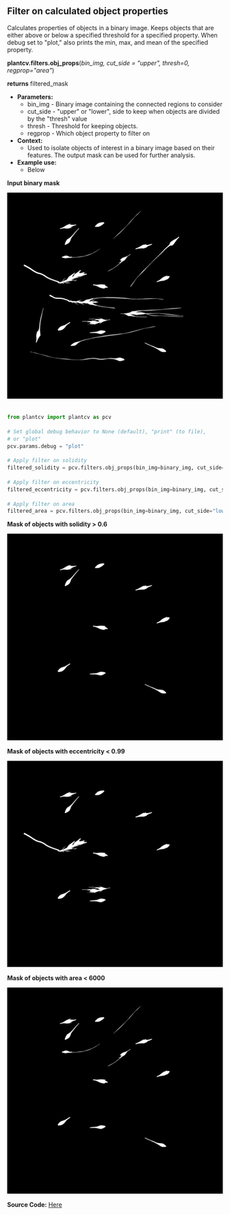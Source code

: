 ## Filter on calculated object properties

Calculates properties of objects in a binary image. 
Keeps objects that are either above or below a specified threshold for a specified property.
When debug set to "plot," also prints the min, max, and mean of the specified property.

**plantcv.filters.obj_props**(*bin_img, cut_side = "upper", thresh=0, regprop="area"*)

**returns** filtered_mask

- **Parameters:**
    - bin_img - Binary image containing the connected regions to consider
    - cut_side - "upper" or "lower", side to keep when objects are divided by the "thresh" value
    - thresh - Threshold for keeping objects. 
    - regprop - Which object property to filter on
- **Context:**
    - Used to isolate objects of interest in a binary image based on their features. The output mask can be used for further analysis.
- **Example use:**
    - Below


**Input binary mask**

![bin_img](img/documentation_images/filters_obj_props/example_barley_mask.png)


```python

from plantcv import plantcv as pcv

# Set global debug behavior to None (default), "print" (to file),
# or "plot" 
pcv.params.debug = "plot"

# Apply filter on solidity
filtered_solidity = pcv.filters.obj_props(bin_img=binary_img, cut_side="upper", thresh=0.6, regprop="solidity")

# Apply filter on eccentricity
filtered_eccentricity = pcv.filters.obj_props(bin_img=binary_img, cut_side="lower", thresh=0.99, regprop="eccentricity")

# Apply filter on area
filtered_area = pcv.filters.obj_props(bin_img=binary_img, cut_side="lower", thresh=6000, regprop="area")

```

**Mask of objects with solidity > 0.6**

![count_img](img/documentation_images/filters_obj_props/example_filter_1.png)

**Mask of objects with eccentricity < 0.99**

![count_img](img/documentation_images/filters_obj_props/example_filter_2.png)

**Mask of objects with area < 6000**

![count_img](img/documentation_images/filters_obj_props/example_filter_3.png)

**Source Code:** [Here](https://github.com/danforthcenter/plantcv/blob/main/plantcv/plantcv/filters/filter_objs.py)
